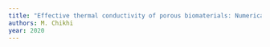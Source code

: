 ```yaml
---
title: "Effective thermal conductivity of porous biomaterials: Numerical investigation"
authors: M. Chikhi
year: 2020
---
```


